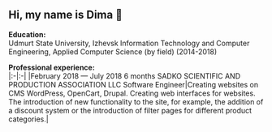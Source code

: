 ## Hi, my name is Dima 👋

**Education:** \
Udmurt State University, Izhevsk
Information Technology and Computer Engineering, Applied Computer Science (by field) (2014-2018)

**Professional experience:** \
|:-|:-|
|February 2018 — July 2018
6 months
SADKO SCIENTIFIC AND PRODUCTION ASSOCIATION LLC
Software Engineer|Creating websites on CMS WordPress, OpenCart, Drupal.
Creating web interfaces for websites.
The introduction of new functionality to the site, for example, the addition of a discount system or the introduction of filter pages for different product categories.|
<!--
**d1red/d1red** is a ✨ _special_ ✨ repository because its `README.md` (this file) appears on your GitHub profile.

Here are some ideas to get you started:

- 🔭 I’m currently working on ...
- 🌱 I’m currently learning ...
- 👯 I’m looking to collaborate on ...
- 🤔 I’m looking for help with ...
- 💬 Ask me about ...
- 📫 How to reach me: ...
- 😄 Pronouns: ...
- ⚡ Fun fact: ...
-->
